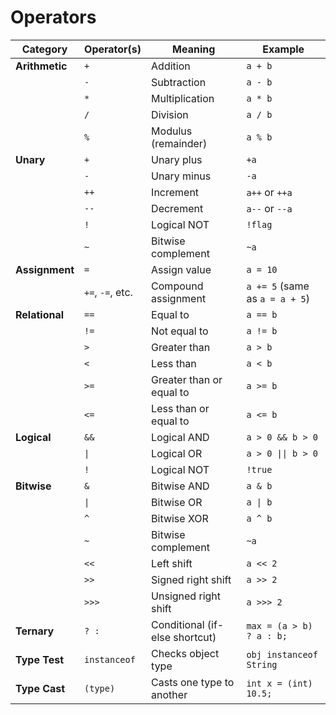 # Operators

| Category       | Operator(s)      | Meaning                        | Example                        |
| -------------- | ---------------- | ------------------------------ | ------------------------------ |
| **Arithmetic** | `+`              | Addition                       | `a + b`                        |
|                | `-`              | Subtraction                    | `a - b`                        |
|                | `*`              | Multiplication                 | `a * b`                        |
|                | `/`              | Division                       | `a / b`                        |
|                | `%`              | Modulus (remainder)            | `a % b`                        |
| **Unary**      | `+`              | Unary plus                     | `+a`                           |
|                | `-`              | Unary minus                    | `-a`                           |
|                | `++`             | Increment                      | `a++` or `++a`                 |
|                | `--`             | Decrement                      | `a--` or `--a`                 |
|                | `!`              | Logical NOT                    | `!flag`                        |
|                | `~`              | Bitwise complement             | `~a`                           |
| **Assignment** | `=`              | Assign value                   | `a = 10`                       |
|                | `+=`, `-=`, etc. | Compound assignment            | `a += 5` (same as `a = a + 5`) |
| **Relational** | `==`             | Equal to                       | `a == b`                       |
|                | `!=`             | Not equal to                   | `a != b`                       |
|                | `>`              | Greater than                   | `a > b`                        |
|                | `<`              | Less than                      | `a < b`                        |
|                | `>=`             | Greater than or equal to       | `a >= b`                       |
|                | `<=`             | Less than or equal to          | `a <= b`                       |
| **Logical**    | `&&`             | Logical AND                    | `a > 0 && b > 0`               |
|                | `\|`             | Logical OR                     | `a > 0 \|\| b > 0`             |
|                | `!`              | Logical NOT                    | `!true`                        |
| **Bitwise**    | `&`              | Bitwise AND                    | `a & b`                        |
|                | `\|`             | Bitwise OR                     | `a \| b`                       |
|                | `^`              | Bitwise XOR                    | `a ^ b`                        |
|                | `~`              | Bitwise complement             | `~a`                           |
|                | `<<`             | Left shift                     | `a << 2`                       |
|                | `>>`             | Signed right shift             | `a >> 2`                       |
|                | `>>>`            | Unsigned right shift           | `a >>> 2`                      |
| **Ternary**    | `? :`            | Conditional (if-else shortcut) | `max = (a > b) ? a : b;`       |
| **Type Test**  | `instanceof`     | Checks object type             | `obj instanceof String`        |
| **Type Cast**  | `(type)`         | Casts one type to another      | `int x = (int) 10.5;`          |
